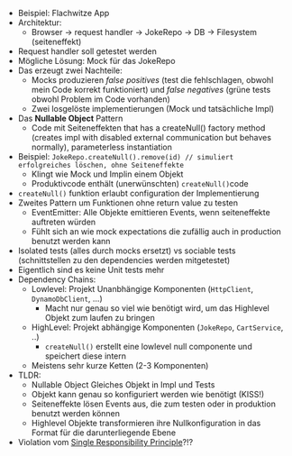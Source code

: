 - Beispiel: Flachwitze App
- Architektur:
    - Browser -> request handler -> JokeRepo -> DB -> Filesystem (seiteneffekt)
- Request handler soll getestet werden
- Mögliche Lösung: Mock für das JokeRepo
- Das erzeugt zwei Nachteile:
    - Mocks produzieren *false positives* (test die fehlschlagen, obwohl mein Code korrekt funktioniert) und *false negatives* (grüne tests obwohl Problem im Code vorhanden)
    - Zwei losgelöste implementierungen (Mock und tatsächliche Impl)
- Das **Nullable Object** Pattern
    - Code mit Seiteneffekten that has a createNull() factory method (creates impl with disabled external communication but behaves normally), parameterless instantiation
- Beispiel: `JokeRepo.createNull().remove(id) // simuliert erfolgreiches löschen, ohne Seiteneffekte`
    - Klingt wie Mock und Implin einem Objekt
    - Produktivcode enthält (unerwünschten) `createNull()`code
- `createNull()` funktion erlaubt configuration der Implementierung
- Zweites Pattern um Funktionen ohne return value zu testen
    - EventEmitter: Alle Objekte emittieren Events, wenn seiteneffekte auftreten würden
    - Fühlt sich an wie mock expectations die zufällig auch in production benutzt werden kann
- Isolated tests (alles durch mocks ersetzt) vs sociable tests (schnittstellen zu den dependencies werden mitgetestet)
- Eigentlich sind es keine Unit tests mehr
- Dependency Chains:
    - Lowlevel: Projekt Unanbhängige Komponenten (`HttpClient`, `DynamoDbClient`, …)
        - Macht nur genau so viel wie benötigt wird, um das Highlevel Objekt zum laufen zu bringen
    - HighLevel: Projekt abhängige Komponenten (`JokeRepo`, `CartService`, ..)
        - `createNull()` erstellt eine lowlevel null componente und speichert diese intern
    - Meistens sehr kurze Ketten (2-3 Komponenten)
- TLDR:
    - Nullable Object Gleiches Objekt in Impl und Tests
    - Objekt kann genau so konfiguriert werden wie benötigt (KISS!)
    - Seiteneffekte lösen Events aus, die zum testen oder in produktion benutzt werden können
    - Highlevel Objekte transformieren ihre Nullkonfiguration in das Format für die darunterliegende Ebene
- Violation vom [Single Responsibility Principle](obsidian://open?vault=obsidian_notes&file=tools%2FDesign%20Patterns%2FSOLID%20Design%20Principles%2FSingle%20Responsibility%20Principle)?!?
